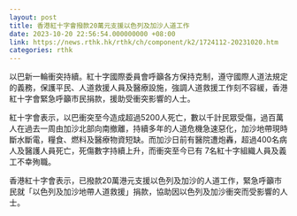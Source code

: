 ```yaml
---
layout: post
title: 香港紅十字會撥款20萬元支援以色列及加沙人道工作
date: 2023-10-20 22:56:54.000000000 +08:00
link: https://news.rthk.hk/rthk/ch/component/k2/1724112-20231020.htm
categories: rthk
---
```


以巴新一輪衝突持續。紅十字國際委員會呼籲各方保持克制，遵守國際人道法規定的義務，保護平民、人道救援人員及醫療設施，強調人道救援工作刻不容緩，香港紅十字會緊急呼籲市民捐款，援助受衝突影響的人士。

紅十字會表示，以巴衝突至今造成超過5200人死亡，數以千計民眾受傷，過百萬人在過去一周由加沙北部向南撤離，持續多年的人道危機急速惡化，加沙地帶現時斷水斷電，糧食、燃料及醫療物資短缺。而加沙日前有醫院遭炮轟，超過400名病人及醫護人員死亡，死傷數字持續上升，而衝突至今已有 7名紅十字組織人員及義工不幸殉職。

香港紅十字會表示，已撥款20萬港元支援以色列及加沙的人道工作，緊急呼籲市民就「以色列及加沙地帶人道救援」捐款，協助因以色列及加沙衝突而受影響的人士。
